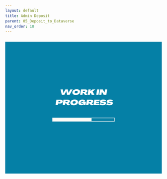 ```yaml
---
layout: default
title: Admin Deposit
parent: 05_Deposit_to_Dataverse
nav_order: 10
---
```



<p style="margin-top:25px">
<img src="figures/work-in-progress.png" width="600"/>
</p>




